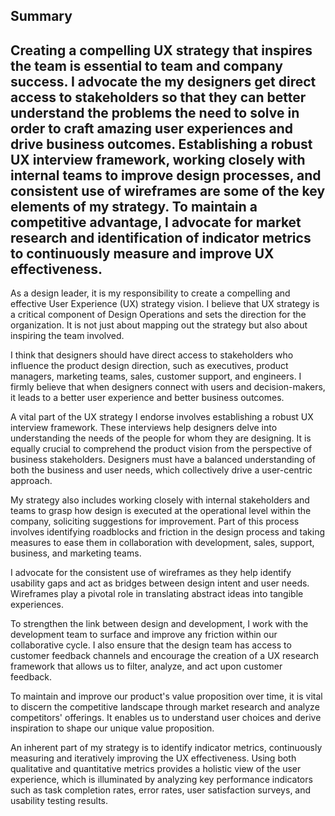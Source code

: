 ## Summary
Creating a compelling UX strategy that inspires the team is essential to team and company success. I advocate the my designers get direct access to stakeholders so that they can better understand the problems the need to solve in order to craft amazing user experiences and drive business outcomes. Establishing a robust UX interview framework, working closely with internal teams to improve design processes, and consistent use of wireframes are some of the key elements of my strategy. To maintain a competitive advantage, I advocate for market research and identification of indicator metrics to continuously measure and improve UX effectiveness.
---
As a design leader, it is my responsibility to create a compelling and effective User Experience (UX) strategy vision. I believe that UX strategy is a critical component of Design Operations and sets the direction for the organization. It is not just about mapping out the strategy but also about inspiring the team involved.

I think that designers should have direct access to stakeholders who influence the product design direction, such as executives, product managers, marketing teams, sales, customer support, and engineers. I firmly believe that when designers connect with users and decision-makers, it leads to a better user experience and better business outcomes.

A vital part of the UX strategy I endorse involves establishing a robust UX interview framework. These interviews help designers delve into understanding the needs of the people for whom they are designing. It is equally crucial to comprehend the product vision from the perspective of business stakeholders. Designers must have a balanced understanding of both the business and user needs, which collectively drive a user-centric approach.

My strategy also includes working closely with internal stakeholders and teams to grasp how design is executed at the operational level within the company, soliciting suggestions for improvement. Part of this process involves identifying roadblocks and friction in the design process and taking measures to ease them in collaboration with development, sales, support, business, and marketing teams.

I advocate for the consistent use of wireframes as they help identify usability gaps and act as bridges between design intent and user needs. Wireframes play a pivotal role in translating abstract ideas into tangible experiences.

To strengthen the link between design and development, I work with the development team to surface and improve any friction within our collaborative cycle. I also ensure that the design team has access to customer feedback channels and encourage the creation of a UX research framework that allows us to filter, analyze, and act upon customer feedback.

To maintain and improve our product's value proposition over time, it is vital to discern the competitive landscape through market research and analyze competitors' offerings. It enables us to understand user choices and derive inspiration to shape our unique value proposition.

An inherent part of my strategy is to identify indicator metrics, continuously measuring and iteratively improving the UX effectiveness. Using both qualitative and quantitative metrics provides a holistic view of the user experience, which is illuminated by analyzing key performance indicators such as task completion rates, error rates, user satisfaction surveys, and usability testing results. 